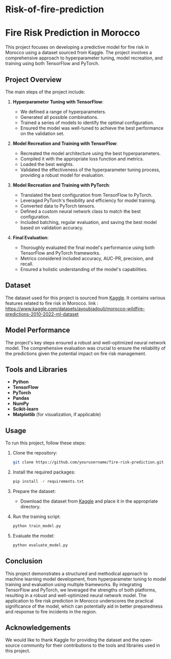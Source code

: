 # Risk-of-fire-prediction
# Fire Risk Prediction in Morocco

This project focuses on developing a predictive model for fire risk in Morocco using a dataset sourced from Kaggle. The project involves a comprehensive approach to hyperparameter tuning, model recreation, and training using both TensorFlow and PyTorch.

## Project Overview

The main steps of the project include:

1. **Hyperparameter Tuning with TensorFlow**:
    - We defined a range of hyperparameters.
    - Generated all possible combinations.
    - Trained a series of models to identify the optimal configuration.
    - Ensured the model was well-tuned to achieve the best performance on the validation set.

2. **Model Recreation and Training with TensorFlow**:
    - Recreated the model architecture using the best hyperparameters.
    - Compiled it with the appropriate loss function and metrics.
    - Loaded the best weights.
    - Validated the effectiveness of the hyperparameter tuning process, providing a robust model for evaluation.

3. **Model Recreation and Training with PyTorch**:
    - Translated the best configuration from TensorFlow to PyTorch.
    - Leveraged PyTorch's flexibility and efficiency for model training.
    - Converted data to PyTorch tensors.
    - Defined a custom neural network class to match the best configuration.
    - Included batching, regular evaluation, and saving the best model based on validation accuracy.

4. **Final Evaluation**:
    - Thoroughly evaluated the final model's performance using both TensorFlow and PyTorch frameworks.
    - Metrics considered included accuracy, AUC-PR, precision, and recall.
    - Ensured a holistic understanding of the model's capabilities.

## Dataset

The dataset used for this project is sourced from [Kaggle](https://www.kaggle.com/). It contains various features related to fire risk in Morocco.
link : <https://www.kaggle.com/datasets/ayoubjadouli/morocco-wildfire-predictions-2010-2022-ml-dataset>

## Model Performance

The project's key steps ensured a robust and well-optimized neural network model. The comprehensive evaluation was crucial to ensure the reliability of the predictions given the potential impact on fire risk management.

## Tools and Libraries

- **Python**
- **TensorFlow**
- **PyTorch**
- **Pandas**
- **NumPy**
- **Scikit-learn**
- **Matplotlib** (for visualization, if applicable)

## Usage

To run this project, follow these steps:

1. Clone the repository:
    ```bash
    git clone https://github.com/yourusername/fire-risk-prediction.git
    ```

2. Install the required packages:
    ```bash
    pip install -r requirements.txt
    ```

3. Prepare the dataset:
    - Download the dataset from [Kaggle](https://www.kaggle.com/) and place it in the appropriate directory.

4. Run the training script:
    ```bash
    python train_model.py
    ```

5. Evaluate the model:
    ```bash
    python evaluate_model.py
    ```

## Conclusion

This project demonstrates a structured and methodical approach to machine learning model development, from hyperparameter tuning to model training and evaluation using multiple frameworks. By integrating TensorFlow and PyTorch, we leveraged the strengths of both platforms, resulting in a robust and well-optimized neural network model. The application to fire risk prediction in Morocco underscores the practical significance of the model, which can potentially aid in better preparedness and response to fire incidents in the region.

## Acknowledgements

We would like to thank Kaggle for providing the dataset and the open-source community for their contributions to the tools and libraries used in this project.



